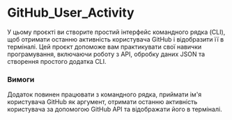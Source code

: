 # GitHub_User_Activity

У цьому проєкті ви створите простий інтерфейс командного рядка (CLI), щоб отримати останню активність користувача 
GitHub і відобразити її в терміналі. 
Цей проєкт допоможе вам практикувати свої навички програмування, включаючи роботу з API, 
обробку даних JSON та створення простого додатка CLI.

### Вимоги

Додаток повинен працювати з командного рядка, приймати ім'я користувача 
GitHub як аргумент, отримати останню активність користувача за допомогою GitHub API та відображати його в терміналі.